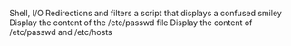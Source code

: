 Shell, I/O Redirections and filters
a script that displays a confused smiley
Display the content of the /etc/passwd file
Display the content of /etc/passwd and /etc/hosts
